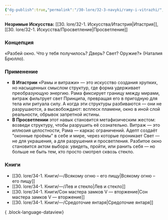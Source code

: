 ```yaml
---
{"dg-publish":true,"permalink":"/30-lore/32-3-navyki/ramy-i-vitrazhi/","tags":["незримое/навык"]}
---
```


**Незримые Искусства:** [[30. lore/32-1. Искусства/Итастрия\|Итастрия]], [[30. lore/32-1. Искусства/Просветление\|Просветление]]
### Концепция
«Разбей окно. Что у тебя получилось? Дверь? Свет? Оружие?» (Наталия Брюлло).
### Применение
- **В Итастрии** «Рамы и витражи» — это искусство создания хрупких, но насыщенных смыслом структур, где форма удерживает преобразующую энергию. Рама фиксирует границу между мирами, витраж фильтрует свет Принципа, превращая его в пригодную для тела или ритуала силу. А когда эти структуры разбиваются — они не разрушаются, а высвобождают: всплеск пламени, окно в иной слой реальности, обрывок запретной истины.
- **В Просветлении** этот навык становится метафизическим жестом: возведи структуру, чтобы разрушить её сознательно. Витраж — это иллюзия целостности, Рама — каркас ограничений. Адепт создаёт "оконные проёмы" в себе и мире, через которые проникает Свет — не для украшения, а для разрушения и просветления. Разбитое окно становится актом выбора: увидеть, пройти, или ранить себя — но больше не быть тем, кто просто смотрел сквозь стекло.
### Книги
- [[30. lore/34-1. Книги/—/Всякому огню – его пищу\|Всякому огню – его пищу]]
- [[30. lore/34-1. Книги/—/Лев и стекло\|Лев и стекло]]
- [[30. lore/34-1. Книги/Сон мастера замков V — вторжение\|Сон мастера замков V — вторжение]]
- [[30. lore/34-1. Книги/—/Средоточие янтаря\|Средоточие янтаря]]

{ .block-language-dataview}

